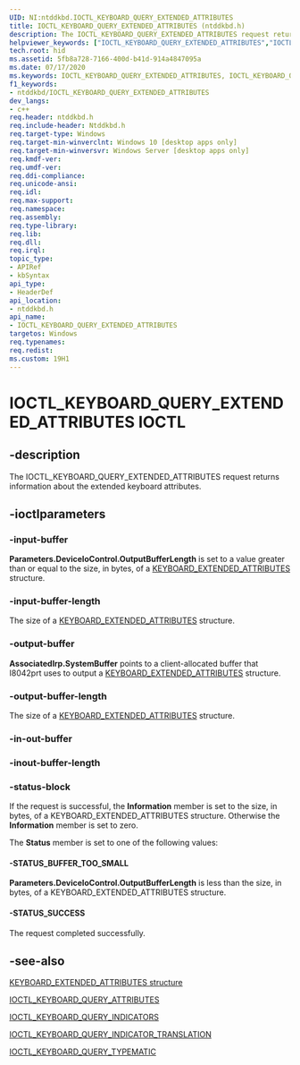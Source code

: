 ```yaml
---
UID: NI:ntddkbd.IOCTL_KEYBOARD_QUERY_EXTENDED_ATTRIBUTES
title: IOCTL_KEYBOARD_QUERY_EXTENDED_ATTRIBUTES (ntddkbd.h)
description: The IOCTL_KEYBOARD_QUERY_EXTENDED_ATTRIBUTES request returns information about the extended keyboard attributes.
helpviewer_keywords: ["IOCTL_KEYBOARD_QUERY_EXTENDED_ATTRIBUTES","IOCTL_KEYBOARD_QUERY_EXTENDED_ATTRIBUTES control","IOCTL_KEYBOARD_QUERY_EXTENDED_ATTRIBUTES control code [Human Input Devices]","hid.IOCTL_KEYBOARD_QUERY_EXTENDED_ATTRIBUTES2","ntddkbd/IOCTL_KEYBOARD_QUERY_EXTENDED_ATTRIBUTES"]
tech.root: hid
ms.assetid: 5fb8a728-7166-400d-b41d-914a4847095a
ms.date: 07/17/2020
ms.keywords: IOCTL_KEYBOARD_QUERY_EXTENDED_ATTRIBUTES, IOCTL_KEYBOARD_QUERY_EXTENDED_ATTRIBUTES control, IOCTL_KEYBOARD_QUERY_EXTENDED_ATTRIBUTES control code [Human Input Devices], hid.IOCTL_KEYBOARD_QUERY_EXTENDED_ATTRIBUTES2, ntddkbd/IOCTL_KEYBOARD_QUERY_EXTENDED_ATTRIBUTES
f1_keywords:
- ntddkbd/IOCTL_KEYBOARD_QUERY_EXTENDED_ATTRIBUTES
dev_langs:
- c++
req.header: ntddkbd.h
req.include-header: Ntddkbd.h
req.target-type: Windows
req.target-min-winverclnt: Windows 10 [desktop apps only]
req.target-min-winversvr: Windows Server [desktop apps only]
req.kmdf-ver: 
req.umdf-ver: 
req.ddi-compliance: 
req.unicode-ansi: 
req.idl: 
req.max-support: 
req.namespace: 
req.assembly: 
req.type-library: 
req.lib: 
req.dll: 
req.irql: 
topic_type:
- APIRef
- kbSyntax
api_type:
- HeaderDef
api_location:
- ntddkbd.h
api_name:
- IOCTL_KEYBOARD_QUERY_EXTENDED_ATTRIBUTES
targetos: Windows
req.typenames: 
req.redist: 
ms.custom: 19H1
---
```


# IOCTL_KEYBOARD_QUERY_EXTENDED_ATTRIBUTES IOCTL

## -description

The IOCTL_KEYBOARD_QUERY_EXTENDED_ATTRIBUTES request returns information about the extended keyboard attributes.

## -ioctlparameters

### -input-buffer

**Parameters.DeviceIoControl.OutputBufferLength** is set to a value greater than or equal to the size, in bytes, of a [KEYBOARD_EXTENDED_ATTRIBUTES](ns-ntddkbd-keyboard_extended_attributes.md) structure.

### -input-buffer-length

The size of a [KEYBOARD_EXTENDED_ATTRIBUTES](ns-ntddkbd-keyboard_extended_attributes.md) structure.

### -output-buffer

**AssociatedIrp.SystemBuffer** points to a client-allocated buffer that I8042prt uses to output a [KEYBOARD_EXTENDED_ATTRIBUTES](ns-ntddkbd-keyboard_extended_attributes.md) structure.

### -output-buffer-length

The size of a [KEYBOARD_EXTENDED_ATTRIBUTES](ns-ntddkbd-keyboard_extended_attributes.md) structure.

### -in-out-buffer

### -inout-buffer-length

### -status-block

If the request is successful, the **Information** member is set to the size, in bytes, of a KEYBOARD_EXTENDED_ATTRIBUTES structure. Otherwise the **Information** member is set to zero.

The **Status** member is set to one of the following values:

#### -STATUS_BUFFER_TOO_SMALL

**Parameters.DeviceIoControl.OutputBufferLength** is less than the size, in bytes, of a KEYBOARD_EXTENDED_ATTRIBUTES structure.

#### -STATUS_SUCCESS

The request completed successfully.

## -see-also

[KEYBOARD_EXTENDED_ATTRIBUTES structure](ns-ntddkbd-keyboard_extended_attributes.md)

[IOCTL_KEYBOARD_QUERY_ATTRIBUTES](ni-ntddkbd-ioctl_keyboard_query_attributes.md)

[IOCTL_KEYBOARD_QUERY_INDICATORS](ni-ntddkbd-ioctl_keyboard_query_indicators.md)

[IOCTL_KEYBOARD_QUERY_INDICATOR_TRANSLATION](ni-ntddkbd-ioctl_keyboard_query_indicator_translation.md)

[IOCTL_KEYBOARD_QUERY_TYPEMATIC](ni-ntddkbd-ioctl_keyboard_query_typematic.md)
